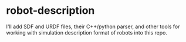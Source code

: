 # robot-description
I'll add SDF and URDF files, their C++/python parser, and other tools for working with simulation description format of robots into this repo.
